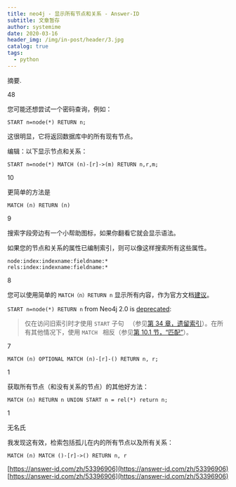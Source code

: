 ```yaml
---
title: neo4j - 显示所有节点和关系 - Answer-ID
subtitle: 文章暂存
author: systemime
date: 2020-03-16
header_img: /img/in-post/header/3.jpg
catalog: true
tags:
  - python
---
```

摘要.

<!-- more -->
[](https://answer-id.com/zh/53396906#answer-57097587)48

您可能还想尝试一个密码查询，例如：

```
START n=node(*) RETURN n;

```

这很明显，它将返回数据库中的所有现有节点。

编辑：以下显示节点和关系：

```
START n=node(*) MATCH (n)-[r]->(m) RETURN n,r,m;

```

[](https://answer-id.com/zh/53396906#answer-57097590)10

更简单的方法是

```
MATCH (n) RETURN (n)

```

[](https://answer-id.com/zh/53396906#answer-57097586)9

搜索字段旁边有一个小帮助图标，如果你翻看它就会显示语法。

如果您的节点和关系的属性已编制​​索引，则可以像这样搜索所有这些属性。

```
node:index:indexname:fieldname:*
rels:index:indexname:fieldname:*

```

[](https://answer-id.com/zh/53396906#answer-57097589)8

您可以使用简单的 `MATCH（n）RETURN n` 显示所有内容，作为官方文档[建议](https://answer-id.com/zh/%E2%80%9Chttp://docs.neo4j.org/chunked/stable/query-match.html#match-%E5%BE%97%E5%88%B0-%E6%89%80%E6%9C%89%E8%8A%82%E7%82%B9%E2%80%9C)。

`START n=node(*) RETURN n` from Neo4j 2.0 is [deprecated](http://docs.neo4j.org/chunked/stable/query-start.html):

> 仅在访问旧索引时才使用 `START` 子句   （参见[第 34 章，遗留索引](http://docs.neo4j.org/chunked/stable/indexing.html)）。在所有其他情况下，使用 `MATCH`   相反（参见[第 10.1 节，“匹配”](http://docs.neo4j.org/chunked/stable/query-match.html)）。

[](https://answer-id.com/zh/53396906#answer-57097592)7

```
MATCH (n) OPTIONAL MATCH (n)-[r]-() RETURN n, r;

```

[](https://answer-id.com/zh/53396906#answer-57097588)1

获取所有节点（和没有关系的节点）的其他好方法：

```
MATCH (n) RETURN n UNION START n = rel(*) return n;

```

[](https://answer-id.com/zh/53396906#answer-57097591)1

无名氏

我发现这有效，检索包括孤儿在内的所有节点以及所有关系：

```
MATCH (n) MATCH ()-[r]->() RETURN n, r

```

 [https://answer-id.com/zh/53396906](https://answer-id.com/zh/53396906) 
 [https://answer-id.com/zh/53396906](https://answer-id.com/zh/53396906)
